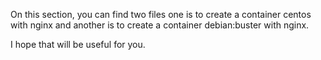 On this section, you can find two files one is to create a container centos with nginx and another is to create a container debian:buster with nginx. 


I hope that will be useful for you.

